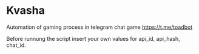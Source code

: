 # Kvasha
Automation of gaming process in telegram chat game https://t.me/toadbot

Before runnung the script insert your own values for api_id, api_hash, chat_id. 
